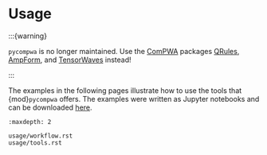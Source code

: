 # Usage

:::{warning}

`pycompwa` is no longer maintained. Use the
[ComPWA](https://compwa-org.rtfd.io) packages [QRules](https://qrules.rtfd.io),
[AmpForm](https://ampform.rtfd.io), and
[TensorWaves](https://tensorwaves.rtfd.io) instead!

:::

The examples in the following pages illustrate how to use the tools that
{mod}`pycompwa` offers. The examples were written as Jupyter notebooks and can
be downloaded [here](https://github.com/ComPWA/pycompwa/tree/main/docs/usage).

```{toctree}
:maxdepth: 2

usage/workflow.rst
usage/tools.rst
```
